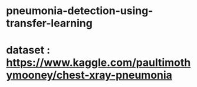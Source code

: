 # pneumonia-detection-using-transfer-learning
# dataset : https://www.kaggle.com/paultimothymooney/chest-xray-pneumonia
